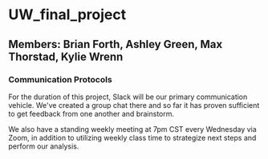 # UW_final_project
## Members: Brian Forth, Ashley Green, Max Thorstad, Kylie Wrenn

### Communication Protocols
For the duration of this project, Slack will be our primary communication vehicle. We've created a group chat there and so far it has proven sufficient to get feedback from one another and brainstorm.

We also have a standing weekly meeting at 7pm CST every Wednesday via Zoom, in addition to utilizing weekly class time to strategize next steps and perform our analysis.
